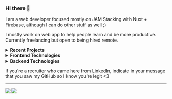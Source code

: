### Hi there 👋

I am a web developer focused mostly on JAM Stacking with Nuxt + Firebase, although I can do other stuff as well ;)

I mostly work on web app to help people learn and be more productive. Currently freelancing but open to being hired remote.

<details>
 <summary><strong>Recent Projects</strong></summary>
   - <a href="https://dontfallasleep.online">Don't Fall Asleep</a> <br/>
   - <a href="https://tchin25.github.io/timebox/">Simple Timeboxer</a> <br/>
   - <a href="https://shouldipartyduringapandemic.com">Should I Party During A Pandemic?</a> <br/>
   - <a href="https://tchin25.github.io/text-to-anki/">Text To Anki</a> <br/>
</details>

<details>
 <summary><strong>Frontend Technologies</strong></summary>
   - Vue/Nuxt <br/>
   - React Hooks/Gatsby <br/>
   - Svelte <br/>
   - SCSS <br/>
   - Materialize, TailwindCSS, BulmaCSS <br/>
   - UX Design <br/>
   - SEO Optimization <br/>
   - A11y Accessibility Guidlines <br/>
</details>

<details>
 <summary><strong>Backend Technologies</strong></summary>
   - Firebase Stack (Auth, Cloud Functions, Firestore, Cloud Storage, Analytics) <br/>
   - Google Cloud, AWS, and Azure (Yep, I had to learn all 3 platforms for my cloud computing class in college) <br/>
   - NodeJS & Express <br/>
   - NoSQL (MongoDB & Firestore) <br/>
   - SQL (Although at this point I only use SQLite and only for local data storage) <br/>
   - Corvid by Wix <br/>
</details>

If you're a recruiter who came here from LinkedIn, indicate in your message that you saw my GitHub so I know you're legit <3

---

<span>
  <img align="left" src="https://github-readme-stats.vercel.app/api/top-langs/?username=tchin25&hide=css,html,c%2b%2b,c" />
</span>
<span>
  <img align="left" src="https://github-readme-stats.vercel.app/api?username=tchin25&count_private=true&hide=issues,contribs" />
</span>

<!--
**tchin25/tchin25** is a ✨ _special_ ✨ repository because its `README.md` (this file) appears on your GitHub profile.

Here are some ideas to get you started:

- 🔭 I’m currently working on ...
- 🌱 I’m currently learning ...
- 👯 I’m looking to collaborate on ...
- 🤔 I’m looking for help with ...
- 💬 Ask me about ...
- 📫 How to reach me: ...
- 😄 Pronouns: ...
- ⚡ Fun fact: ...
-->
